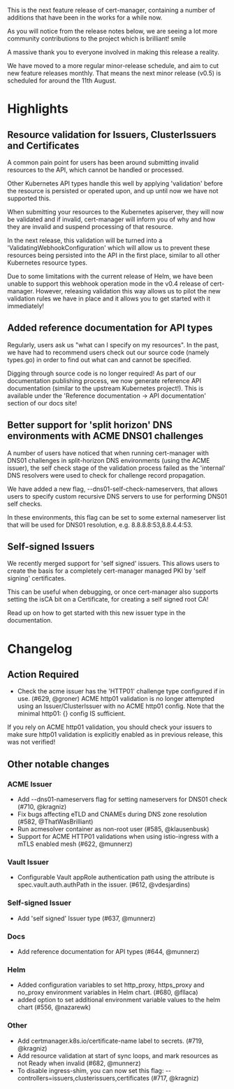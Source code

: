 This is the next feature release of cert-manager, containing a number of additions
that have been in the works for a while now.

As you will notice from the release notes below, we are seeing a lot more community
contributions to the project which is brilliant! smile

A massive thank you to everyone involved in making this release a reality.

We have moved to a more regular minor-release schedule, and aim to cut new feature
releases monthly. That means the next minor release (v0.5) is scheduled for
around the 11th August.

# Highlights
## Resource validation for Issuers, ClusterIssuers and Certificates
A common pain point for users has been around submitting invalid resources to the
API, which cannot be handled or processed.

Other Kubernetes API types handle this well by applying 'validation' before the
resource is persisted or operated upon, and up until now we have not supported this.

When submitting your resources to the Kubernetes apiserver, they will now be validated
and if invalid, cert-manager will inform you of why and how they are invalid and
suspend processing of that resource.

In the next release, this validation will be turned into a 'ValidatingWebhookConfiguration'
which will allow us to prevent these resources being persisted into the API in
the first place, similar to all other Kubernetes resource types.

Due to some limitations with the current release of Helm, we have been unable to
support this webhook operation mode in the v0.4 release of cert-manager.
However, releasing validation this way allows us to pilot the new validation rules
we have in place and it allows you to get started with it immediately!

## Added reference documentation for API types
Regularly, users ask us "what can I specify on my resources". In the past, we have
had to recommend users check out our source code (namely types.go) in order to
find out what can and cannot be specified.

Digging through source code is no longer required! As part of our documentation
publishing process, we now generate reference API documentation (similar to the
upstream Kubernetes project!). This is available under the
'Reference documentation -> API documentation' section of our docs site!

## Better support for 'split horizon' DNS environments with ACME DNS01 challenges
A number of users have noticed that when running cert-manager with DNS01 challenges
in split-horizon DNS environments (using the ACME issuer), the self check stage
of the validation process failed as the 'internal' DNS resolvers were used to
check for challenge record propagation.

We have added a new flag, --dns01-self-check-nameservers, that allows users to specify
custom recursive DNS servers to use for performing DNS01 self checks.

In these environments, this flag can be set to some external nameserver list that
will be used for DNS01 resolution, e.g. 8.8.8.8:53,8.8.4.4:53.

## Self-signed Issuers
We recently merged support for 'self signed' issuers. This allows users to create
the basis for a completely cert-manager managed PKI by 'self signing' certificates.

This can be useful when debugging, or once cert-manager also supports setting the
isCA bit on a Certificate, for creating a self signed root CA!

Read up on how to get started with this new issuer type in the documentation.

# Changelog
## Action Required
- Check the acme issuer has the 'HTTP01' challenge type configured if in use. (#629, @groner)
ACME http01 validation is no longer attempted using an
Issuer/ClusterIssuer with no ACME http01 config. Note that the minimal
http01: {} config IS sufficient.

If you rely on ACME http01 validation, you should check your issuers to make
sure http01 validation is explicitly enabled as in previous release, this was
not verified!

## Other notable changes
### ACME Issuer
- Add --dns01-nameservers flag for setting nameservers for DNS01 check (#710, @kragniz)
- Fix bugs affecting eTLD and CNAMEs during DNS zone resolution (#582, @ThatWasBrilliant)
- Run acmesolver container as non-root user (#585, @klausenbusk)
- Support for ACME HTTP01 validations when using istio-ingress with a mTLS enabled mesh (#622, @munnerz)
### Vault Issuer
- Configurable Vault appRole authentication path using the attribute is spec.vault.auth.authPath in the issuer. (#612, @vdesjardins)
### Self-signed Issuer
- Add 'self signed' Issuer type (#637, @munnerz)
### Docs
- Add reference documentation for API types (#644, @munnerz)
### Helm
- Added configuration variables to set http_proxy, https_proxy and no_proxy environment variables in Helm chart. (#680, @fllaca)
- added option to set additional environment variable values to the helm chart (#556, @nazarewk)
### Other
- Add certmanager.k8s.io/certificate-name label to secrets. (#719, @kragniz)
- Add resource validation at start of sync loops, and mark resources as not Ready when invalid (#682, @munnerz)
- To disable ingress-shim, you can now set this flag: --controllers=issuers,clusterissuers,certificates (#717, @kragniz)
